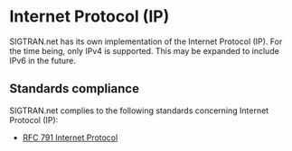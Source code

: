 # Internet Protocol (IP)

SIGTRAN.net has its own implementation of the Internet Protocol (IP).
For the time being, only IPv4 is supported. This may be expanded to include IPv6 in the future.

## Standards compliance

SIGTRAN.net complies to the following standards concerning Internet Protocol (IP):
- [RFC 791 Internet Protocol](https://datatracker.ietf.org/doc/html/rfc791)